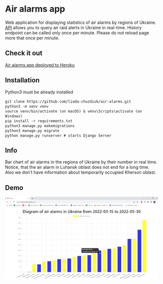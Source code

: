 # Air alarms app

Web application for displaying statistics of air alarms by regions of Ukraine.
[API](https://alerts.com.ua/en) allows you to query air raid alerts in Ukraine in real-time.
History endpoint can be called only once per minute. Please do not reload page more that once per minute.

## Check it out

[Air alarms app deployed to Heroku](https://air-alarms.herokuapp.com/)

## Installation

Python3 must be already installed

```shell
git clone https://github.com/liuda-chuzdiuk/air-alarms.git
python3 -m venv venv
source venv/bin/activate (on macOS) & venv\Scripts\activate (on Windows)
pip install -r requirements.txt
python3 manage.py makemigrations
python3 manage.py migrate
python manage.py runserver # starts Django Server
```

## Info

Bar chart of air alarms in the regions of Ukraine by their number in real time.
Notice, that the air alarm in Luhansk oblast  does not end for a long time.
Also we don't have information about temporarily occupied Kherson oblast.

## Demo

![Website Interface](demo.png)